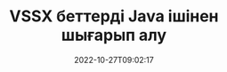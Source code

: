 ---
############################# Static ############################
layout: "auto-gen-merger"
date: 2022-10-27T09:02:17
draft: false
otherformats: dotx epub html mht mhtml odp ods odt one otp ott pdf pps ppsx ppt pptx

############################# Head ############################
head_title: "Java ішіндегі VSSX беттерді шығарып алу"
head_description: "Java ішіндегі VSSX файлынан беттерді жылдам шығарып алыңыз. Таңдалған беттерді қамтитын жаңа құжатты құжаттарды біріктіру API арқылы сақтаңыз."

############################# Header ############################
title: "VSSX беттерді Java ішінен шығарып алу"
description: "VSSX Java кодының бірнеше жолы бар VSSX беттерді шығарып алыңыз."
bg_image: "https://cms.admin.containerize.com/templates/aspose/App_Themes/V3/images/bg/header1.png"
bg_overlay: false
button:
    enable: true
    icon: "fas fa-arrow-down"
    label: "Тегін сынақ нұсқасын жүктеп алыңыз"
    link: "https://downloads.groupdocs.com/merger/java"

############################# SubMenu ############################
submenu:
    enable: true

    left:
        img_alt: "GroupDocs.Merger for Java"
        image: "https://cms.admin.containerize.com/templates/groupdocs/images/product-logos/90x90-noborder/groupdocs-merger-java.png"
        product: "GroupDocs.Merger"
        platform: "Java"

    middle:
        button:

            # button loop
            - link: "https://apireference.groupdocs.com/merger/java"
              text: "API анықтамасы"

            # button loop
            - link: "https://github.com/groupdocs-merger"
              text: "Код мысалдары"

            # button loop
            - link: "https://products.groupdocs.app/merger/family"
              text: "Тікелей демонстрациялар"

            # button loop
            - link: "https://purchase.groupdocs.com/pricing/merger/java"
              text: "Баға белгілеу"

    right:
        link_download: "https://downloads.groupdocs.com/merger"
        link_learn: "https://docs.groupdocs.com/merger/java"
        link_buy: "https://purchase.groupdocs.com"

############################# About ############################
about:
    enable: true
    title: "GroupDocs.Merger for Java API туралы"
    content: |
        [GroupDocs.Merger for Java](/kk/merger/java/) PDF, Microsoft Office (Word, Excel, PowerPoint) сияқты кең ауқымды құжат пішімдерін қауіпсіз біріктіру және бөлу үшін қарапайым шешімді ұсынады. , OneNote), OpenDocument, HTML, кескіндер және Java қолданбаларындағы басқалар. Кодтың бірнеше жолын қосу арқылы құжаттардағы беттердің бағытын жылжыту, жою, бұру, ауыстыру, шығарып алу немесе өзгерту сияқты бірнеше құжат операцияларын орындаңыз. Құжаттарды біріктіретін API сонымен қатар құжат құрылымын, пішімдеу мен беттегі мазмұнды талдау үшін құжат беттерін кескін ретінде алдын ала қарауды қолдайды.
        
        GroupDocs.Merger API файл бетін шығару мүмкіндіктерін қажет ететін корпоративтік шешімдер үшін дұрыс таңдау болып табылады. Бұл API интерфейстеріне J2SE 7.0 (1.7), J2SE 8.0 (1.8), Java 10 қоса алғанда, барлық негізгі операциялық жүйелер мен платформаларда жақсы қолдау көрсетіледі.

############################# Steps ############################
steps:
    enable: true
    title_left: "Java ішіндегі VSSX файл беттерін шығарып алыңыз"
    content_left: |
        [GroupDocs.Merger for Java](/kk/merger/java/) Java әзірлеушілеріне VSSX файлынан қажетті беттерді шығарып, оны келесідей сақтауды жеңілдетеді. бірнеше оңай қадамдарды орындау арқылы таңдалған беттерді қамтитын жаңа файл.
        
        * **ExtractOptions** параметрін нәтиже құжатында көрсетілетін бет нөмірлерімен инициализациялаңыз.
        * **Merger** жаңа данасын жасаңыз және бастапқы құжат жолын конструктор параметрі ретінде өткізіңіз.
        * **extractPages** шақырып, **ExtractOptions** нысанын өткізіңіз.
        * **Save** дегенге қоңырау шалып, нәтиже құжатын сақтау үшін файл жолын көрсетіңіз.

    title_right: "Жүйе талаптары"
    content_right: |
        GroupDocs.Merger for Java API интерфейстеріне барлық негізгі платформалар мен операциялық жүйелерде қолдау көрсетіледі. Төмендегі кодты орындамас бұрын, жүйеде келесі алғышарттар орнатылғанына көз жеткізіңіз.

        * Операциялық жүйелер: Microsoft Windows, Linux, MacOS
        * Әзірлеу орталары: NetBeans, IntelliJ IDEA, Eclipse
        * Фреймворктер: J2SE 7.0 (1.7), J2SE 8.0 (1.8), Java 10
        * GroupDocs.Merger for Java соңғы нұсқасын [Maven](https://repository.groupdocs.com/webapp/#/artifacts/browse/tree/General/repo/com/groupdocs/groupdocs-merger) ішінен жүктеп алыңыз.
         
    code: |
     {{% merger/additional-styles %}}
     {{< merger/code-merger title="VSSX файл беттерін Java мысал кодын пайдаланып шығару жолы">}}

        ```java    
        // GroupDocs.Merger API арқылы VSSX файл бетін шығарып алыңыз
        // Таңдалған бет нөмірлерімен ExtractOptions сыныбын инициализациялаңыз
        ExtractOptions extractOptions = new ExtractOptions(new int[] { 2, 5 });

        // VSSX кіріс құжатымен бірігуді іске қосыңыз
        Merger merger = new Merger("input.vssx");

        // ExtractPages әдісіне қоңырау шалыңыз және оған ExtractOptions нысанын жіберіңіз
        merger.extractPages(extractOptions);
    
        // Шығарылған беттермен шығыс құжатты сақтау үшін қоңырауды сақтау әдісі
        merger.save("output.vssx");
        ```
     {{< /merger/code-merger >}}

############################# Demos ############################
demos:
    enable: true
    title: "Тікелей демонстрациялар - VSSX беттерді желіден шығарып алыңыз"
    content: |
       [GroupDocs.Merger Live Demos](https://products.groupdocs.app/splitter/extract-pages/vssx) веб-сайтына кіру арқылы VSSX файл бетін дәл қазір шығарып алыңыз.
       Тікелей демонстрацияның келесі артықшылықтары бар.
        
############################# About Formats ############################
about_formats:
    enable: true

############################# More Formats ############################
more_formats:
    enable: true
    title: "Басқа құжат пішімінен беттерді шығарып алыңыз"
    content: |
        Java файл пішімдері мен кескіндерге арналған біріктіру және бөлу API құжаттары. Төменде көрсетілгендей кейбір танымал файл пішімдерін шығарып алыңыз.

############################# Back to top ###############################
back_to_top:
    enable: true
---